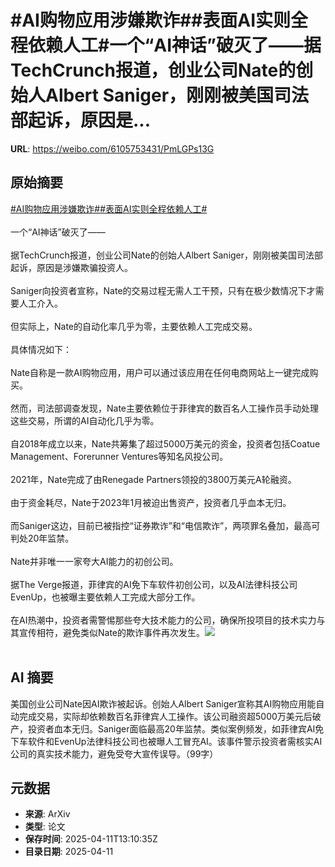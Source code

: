 # #AI购物应用涉嫌欺诈##表面AI实则全程依赖人工#一个“AI神话”破灭了——据TechCrunch报道，创业公司Nate的创始人Albert Saniger，刚刚被美国司法部起诉，原因是...

**URL**: https://weibo.com/6105753431/PmLGPs13G

## 原始摘要

<a href="https://m.weibo.cn/search?containerid=231522type%3D1%26t%3D10%26q%3D%23AI%E8%B4%AD%E7%89%A9%E5%BA%94%E7%94%A8%E6%B6%89%E5%AB%8C%E6%AC%BA%E8%AF%88%23&amp;extparam=%23AI%E8%B4%AD%E7%89%A9%E5%BA%94%E7%94%A8%E6%B6%89%E5%AB%8C%E6%AC%BA%E8%AF%88%23" data-hide=""><span class="surl-text">#AI购物应用涉嫌欺诈#</span></a><a href="https://m.weibo.cn/search?containerid=231522type%3D1%26t%3D10%26q%3D%23%E8%A1%A8%E9%9D%A2AI%E5%AE%9E%E5%88%99%E5%85%A8%E7%A8%8B%E4%BE%9D%E8%B5%96%E4%BA%BA%E5%B7%A5%23&amp;extparam=%23%E8%A1%A8%E9%9D%A2AI%E5%AE%9E%E5%88%99%E5%85%A8%E7%A8%8B%E4%BE%9D%E8%B5%96%E4%BA%BA%E5%B7%A5%23" data-hide=""><span class="surl-text">#表面AI实则全程依赖人工#</span></a><br><br>一个“AI神话”破灭了——<br><br>据TechCrunch报道，创业公司Nate的创始人Albert Saniger，刚刚被美国司法部起诉，原因是涉嫌欺骗投资人。<br><br>Saniger向投资者宣称，Nate的交易过程无需人工干预，只有在极少数情况下才需要人工介入。<br><br>但实际上，Nate的自动化率几乎为零，主要依赖人工完成交易。 <br><br>具体情况如下：<br><br>Nate自称是一款AI购物应用，用户可以通过该应用在任何电商网站上一键完成购买。<br><br>然而，司法部调查发现，Nate主要依赖位于菲律宾的数百名人工操作员手动处理这些交易，所谓的AI自动化几乎为零。 <br><br>自2018年成立以来，Nate共筹集了超过5000万美元的资金，投资者包括Coatue Management、Forerunner Ventures等知名风投公司。<br><br>2021年，Nate完成了由Renegade Partners领投的3800万美元A轮融资。<br><br>由于资金耗尽，Nate于2023年1月被迫出售资产，投资者几乎血本无归。<br><br>而Saniger这边，目前已被指控“证券欺诈”和“电信欺诈”，两项罪名叠加，最高可判处20年监禁。 <br><br>Nate并非唯一一家夸大AI能力的初创公司。<br><br>据The Verge报道，菲律宾的AI免下车软件初创公司，以及AI法律科技公司EvenUp，也被曝主要依赖人工完成大部分工作。<br><br>在AI热潮中，投资者需警惕那些夸大技术能力的公司，确保所投项目的技术实力与其宣传相符，避免类似Nate的欺诈事件再次发生。<img style="" src="https://tvax3.sinaimg.cn/large/006Fd7o3gy1i0cwb9pwrrj30zk0qx1kx.jpg" referrerpolicy="no-referrer"><br><br>

## AI 摘要

美国创业公司Nate因AI欺诈被起诉。创始人Albert Saniger宣称其AI购物应用能自动完成交易，实际却依赖数百名菲律宾人工操作。该公司融资超5000万美元后破产，投资者血本无归。Saniger面临最高20年监禁。类似案例频发，如菲律宾AI免下车软件和EvenUp法律科技公司也被曝人工冒充AI。该事件警示投资者需核实AI公司的真实技术能力，避免受夸大宣传误导。（99字）

## 元数据

- **来源**: ArXiv
- **类型**: 论文
- **保存时间**: 2025-04-11T13:10:35Z
- **目录日期**: 2025-04-11
